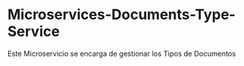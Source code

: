 # Microservices-Documents-Type-Service
Este Microservicio se encarga de gestionar los Tipos de Documentos
